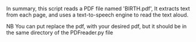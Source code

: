 In summary, this script reads a PDF file named 'BIRTH.pdf', 
It extracts text from each page, and uses a text-to-speech engine to read the text aloud. 

NB You can put replace the pdf, with your desired pdf, but it should be in the same directory of the PDFreader.py file
